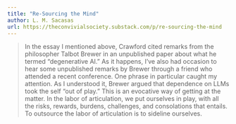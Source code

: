 ```yaml
---
title: "Re-Sourcing the Mind"
author: L. M. Sacasas
url: https://theconvivialsociety.substack.com/p/re-sourcing-the-mind
---
```


> In the essay I mentioned above, Crawford cited remarks from the philosopher Talbot Brewer in an unpublished paper about what he termed “degenerative AI.” As it happens, I’ve also had occasion to hear some unpublished remarks by Brewer through a friend who attended a recent conference. One phrase in particular caught my attention. As I understood it, Brewer argued that dependence on LLMs took the self “out of play.” This is an evocative way of getting at the matter. In the labor of articulation, we put ourselves in play, with all the risks, rewards, burdens, challenges, and consolations that entails. To outsource the labor of articulation is to sideline ourselves.




